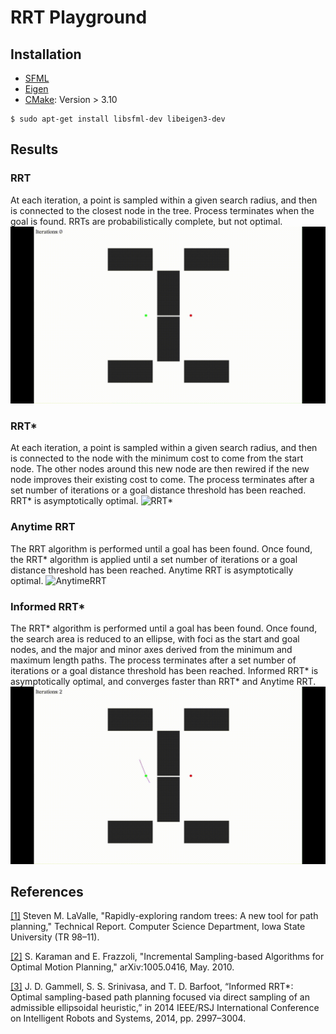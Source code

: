 # RRT Playground

## Installation
- [SFML](https://www.sfml-dev.org/)
- [Eigen](https://eigen.tuxfamily.org/index.php?title=Main_Page)
- [CMake](https://cmake.org/): Version > 3.10
```
$ sudo apt-get install libsfml-dev libeigen3-dev
```

## Results
### RRT
At each iteration, a point is sampled within a given search radius, and then is connected to the closest node in the tree. Process terminates when the goal is found. RRTs are probabilistically complete, but not optimal.
![RRT](images/rrt_demo.gif)

### RRT*
At each iteration, a point is sampled within a given search radius, and then is connected to the node with the minimum cost to come from the start node. The other nodes around this new node are then rewired if the new node improves their existing cost to come. The process terminates after a set number of iterations or a goal distance threshold has been reached. RRT* is asymptotically optimal.
![RRT*](images/rrt_star_demo_v2.gif)

### Anytime RRT
The RRT algorithm is performed until a goal has been found. Once found, the RRT* algorithm is applied until a set number of iterations or a goal distance threshold has been reached. Anytime RRT is asymptotically optimal.
![AnytimeRRT](images/anytime_rrt_demo_v2.gif)

### Informed RRT*
The RRT* algorithm is performed until a goal has been found. Once found, the search area is reduced to an ellipse, with foci as the start and goal nodes, and the major and minor axes derived from the minimum and maximum length paths. The process terminates after a set number of iterations or a goal distance threshold has been reached. Informed RRT* is asymptotically optimal, and converges faster than RRT* and Anytime RRT.
![InformedRRT](images/informed_rrt_demo.gif)

## References
[[1]](http://msl.cs.uiuc.edu/~lavalle/papers/Lav98c.pdf) Steven M. LaValle, "Rapidly-exploring random trees: A new tool for path planning," Technical Report. Computer Science Department, Iowa State University (TR 98–11).

[[2]](https://arxiv.org/pdf/1005.0416.pdf) S. Karaman and E. Frazzoli, "Incremental Sampling-based Algorithms for Optimal Motion Planning," arXiv:1005.0416, May. 2010.

[[3]](https://ieeexplore.ieee.org/document/6942976?arnumber=6942976) J. D. Gammell, S. S. Srinivasa, and T. D. Barfoot, “Informed RRT*: Optimal sampling-based path planning focused via direct sampling of an admissible ellipsoidal heuristic,” in 2014 IEEE/RSJ International Conference on Intelligent Robots and Systems, 2014, pp. 2997–3004.